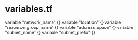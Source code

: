 # variables.tf
variable "network_name" {}
variable "location" {}
variable "resource_group_name" {}
variable "address_space" {}
variable "subnet_name" {}
variable "subnet_prefix" {}

